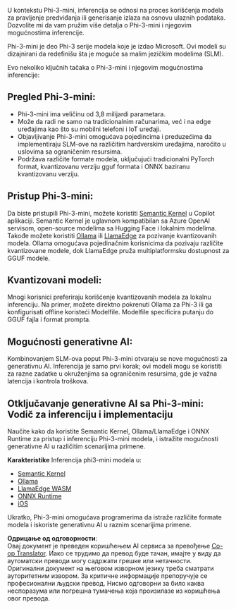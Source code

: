 <!--
CO_OP_TRANSLATOR_METADATA:
{
  "original_hash": "f1ff728038c4f554b660a36b76cbdd6e",
  "translation_date": "2025-05-09T12:33:44+00:00",
  "source_file": "md/01.Introduction/03/overview.md",
  "language_code": "sr"
}
-->
U kontekstu Phi-3-mini, inferencija se odnosi na proces korišćenja modela za pravljenje predviđanja ili generisanje izlaza na osnovu ulaznih podataka. Dozvolite mi da vam pružim više detalja o Phi-3-mini i njegovim mogućnostima inferencije.

Phi-3-mini je deo Phi-3 serije modela koje je izdao Microsoft. Ovi modeli su dizajnirani da redefinišu šta je moguće sa malim jezičkim modelima (SLM).

Evo nekoliko ključnih tačaka o Phi-3-mini i njegovim mogućnostima inferencije:

## **Pregled Phi-3-mini:**
- Phi-3-mini ima veličinu od 3,8 milijardi parametara.
- Može da radi ne samo na tradicionalnim računarima, već i na edge uređajima kao što su mobilni telefoni i IoT uređaji.
- Objavljivanje Phi-3-mini omogućava pojedincima i preduzećima da implementiraju SLM-ove na različitim hardverskim uređajima, naročito u uslovima sa ograničenim resursima.
- Podržava različite formate modela, uključujući tradicionalni PyTorch format, kvantizovanu verziju gguf formata i ONNX baziranu kvantizovanu verziju.

## **Pristup Phi-3-mini:**
Da biste pristupili Phi-3-mini, možete koristiti [Semantic Kernel](https://github.com/microsoft/SemanticKernelCookBook?WT.mc_id=aiml-138114-kinfeylo) u Copilot aplikaciji. Semantic Kernel je uglavnom kompatibilan sa Azure OpenAI servisom, open-source modelima sa Hugging Face i lokalnim modelima.
Takođe možete koristiti [Ollama](https://ollama.com) ili [LlamaEdge](https://llamaedge.com) za pozivanje kvantizovanih modela. Ollama omogućava pojedinačnim korisnicima da pozivaju različite kvantizovane modele, dok LlamaEdge pruža multiplatformsku dostupnost za GGUF modele.

## **Kvantizovani modeli:**
Mnogi korisnici preferiraju korišćenje kvantizovanih modela za lokalnu inferenciju. Na primer, možete direktno pokrenuti Ollama za Phi-3 ili ga konfigurisati offline koristeći Modelfile. Modelfile specificira putanju do GGUF fajla i format prompta.

## **Mogućnosti generativne AI:**
Kombinovanjem SLM-ova poput Phi-3-mini otvaraju se nove mogućnosti za generativnu AI. Inferencija je samo prvi korak; ovi modeli mogu se koristiti za razne zadatke u okruženjima sa ograničenim resursima, gde je važna latencija i kontrola troškova.

## **Otključavanje generativne AI sa Phi-3-mini: Vodič za inferenciju i implementaciju**
Naučite kako da koristite Semantic Kernel, Ollama/LlamaEdge i ONNX Runtime za pristup i inferenciju Phi-3-mini modela, i istražite mogućnosti generativne AI u različitim scenarijima primene.

**Karakteristike**
Inferencija phi3-mini modela u:

- [Semantic Kernel](https://github.com/Azure-Samples/Phi-3MiniSamples/tree/main/semantickernel?WT.mc_id=aiml-138114-kinfeylo)
- [Ollama](https://github.com/Azure-Samples/Phi-3MiniSamples/tree/main/ollama?WT.mc_id=aiml-138114-kinfeylo)
- [LlamaEdge WASM](https://github.com/Azure-Samples/Phi-3MiniSamples/tree/main/wasm?WT.mc_id=aiml-138114-kinfeylo)
- [ONNX Runtime](https://github.com/Azure-Samples/Phi-3MiniSamples/tree/main/onnx?WT.mc_id=aiml-138114-kinfeylo)
- [iOS](https://github.com/Azure-Samples/Phi-3MiniSamples/tree/main/ios?WT.mc_id=aiml-138114-kinfeylo)

Ukratko, Phi-3-mini omogućava programerima da istraže različite formate modela i iskoriste generativnu AI u raznim scenarijima primene.

**Одрицање од одговорности**:  
Овај документ је преведен коришћењем AI сервиса за превођење [Co-op Translator](https://github.com/Azure/co-op-translator). Иако се трудимо да превод буде тачан, имајте у виду да аутоматски преводи могу садржати грешке или нетачности. Оригинални документ на његовом изворном језику треба сматрати ауторитетним извором. За критичне информације препоручује се професионални људски превод. Нисмо одговорни за било каква неспоразума или погрешна тумачења која произилазе из коришћења овог превода.